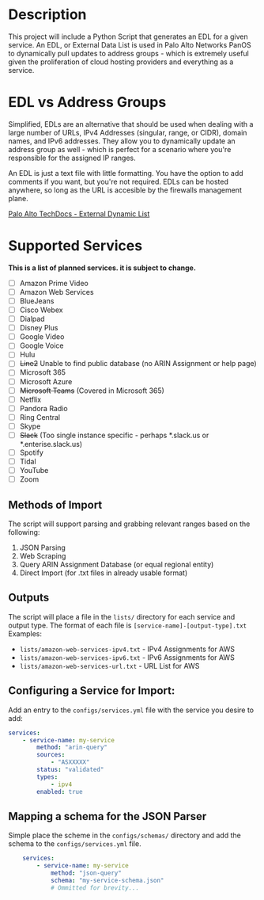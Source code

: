# Description
This project will include a Python Script that generates an EDL for a given service. An EDL, or External Data List is used in Palo Alto Networks PanOS to dynamically pull updates to address groups - which is extremely useful given the proliferation of cloud hosting providers and everything as a service.
# EDL vs Address Groups
Simplified, EDLs are an alternative that should be used when dealing with a large number of URLs, IPv4 Addresses (singular, range, or CIDR), domain names, and IPv6 addresses. They allow you to dynamically update an address group as well - which is perfect for a scenario where you're responsible for the assigned IP ranges.

An EDL is just a text file with little formatting. You have the option to add comments if you want, but you're not required. EDLs can be hosted anywhere, so long as the URL is accesible by the firewalls management plane.

[Palo Alto TechDocs - External Dynamic List](https://docs.paloaltonetworks.com/pan-os/9-1/pan-os-admin/policy/use-an-external-dynamic-list-in-policy/external-dynamic-list)
# Supported Services
__This is a list of planned services. it is subject to change.__
- [ ] Amazon Prime Video
- [ ] Amazon Web Services
- [ ] BlueJeans
- [ ] Cisco Webex
- [ ] Dialpad
- [ ] Disney Plus
- [ ] Google Video
- [ ] Google Voice
- [ ] Hulu
- [ ] ~~Line2~~ Unable to find public database (no ARIN Assignment or help page)
- [ ] Microsoft 365 
- [ ] Microsoft Azure
- [ ] ~~Microsoft Teams~~ (Covered in Microsoft 365)
- [ ] Netflix
- [ ] Pandora Radio
- [ ] Ring Central
- [ ] Skype
- [ ] ~~Slack~~ (Too single instance specific - perhaps \*.slack.us or \*.enterise.slack.us)
- [ ] Spotify
- [ ] Tidal
- [ ] YouTube
- [ ] Zoom
## Methods of Import
The script will support parsing and grabbing relevant ranges based on the following:
1. JSON Parsing
2. Web Scraping
3. Query ARIN Assignment Database (or equal regional entity)
4. Direct Import (for .txt files in already usable format)
## Outputs
The script will place a file in the `lists/` directory for each service and output type. The format of each file is `[service-name]-[output-type].txt` Examples:
* `lists/amazon-web-services-ipv4.txt` - IPv4 Assignments for AWS
* `lists/amazon-web-services-ipv6.txt` - IPv6 Assignments for AWS
* `lists/amazon-web-services-url.txt` - URL List for AWS
## Configuring a Service for Import:
Add an entry to the `configs/services.yml` file with the service you desire to add: 
```yaml
services:
    - service-name: my-service
        method: "arin-query"
        sources:
            - "ASXXXXX"
        status: "validated"
        types:
            - ipv4
        enabled: true
```
## Mapping a schema for the JSON Parser
Simple place the scheme in the `configs/schemas/` directory and add the schema to the `configs/services.yml` file.
```yaml
    services:
        - service-name: my-service
            method: "json-query"
            schema: "my-service-schema.json"
            # Ommitted for brevity...
```